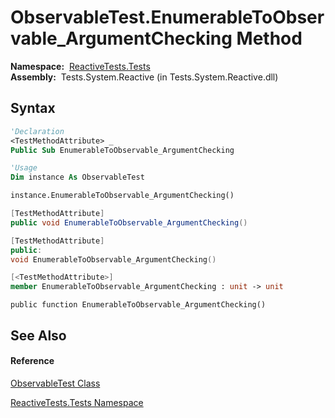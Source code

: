 # ObservableTest.EnumerableToObservable\_ArgumentChecking Method

**Namespace:**  [ReactiveTests.Tests](ReactiveTests.Tests\ReactiveTests.Tests.md)  
**Assembly:**  Tests.System.Reactive (in Tests.System.Reactive.dll)

## Syntax

```vb
'Declaration
<TestMethodAttribute> _
Public Sub EnumerableToObservable_ArgumentChecking
```

```vb
'Usage
Dim instance As ObservableTest

instance.EnumerableToObservable_ArgumentChecking()
```

```csharp
[TestMethodAttribute]
public void EnumerableToObservable_ArgumentChecking()
```

```c++
[TestMethodAttribute]
public:
void EnumerableToObservable_ArgumentChecking()
```

```fsharp
[<TestMethodAttribute>]
member EnumerableToObservable_ArgumentChecking : unit -> unit 
```

```jscript
public function EnumerableToObservable_ArgumentChecking()
```

## See Also

#### Reference

[ObservableTest Class](ObservableTest\ObservableTest.md)

[ReactiveTests.Tests Namespace](ReactiveTests.Tests\ReactiveTests.Tests.md)




